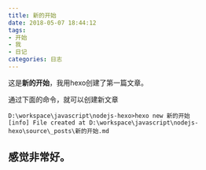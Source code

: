 ```yaml
---
title: 新的开始
date: 2018-05-07 18:44:12
tags:
- 开始
- 我
- 日记
categories: 日志
---
```


这是**新的开始**，我用hexo创建了第一篇文章。

通过下面的命令，就可以创建新文章
```{bash}
D:\workspace\javascript\nodejs-hexo>hexo new 新的开始
[info] File created at D:\workspace\javascript\nodejs-hexo\source\_posts\新的开始.md
```

感觉非常好。
---
